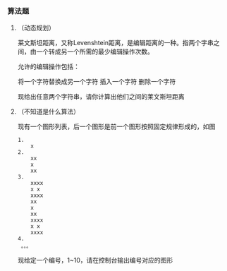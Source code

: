 ### 算法题

1. （动态规划）

   莱文斯坦距离，又称Levenshtein距离，是编辑距离的一种。指两个字串之间，由一个转成另一个所需的最少编辑操作次数。

   允许的编辑操作包括：

   将一个字符替换成另一个字符
   插入一个字符
   删除一个字符

   现给出任意两个字符串，请你计算出他们之间的莱文斯坦距离

   

2. （不知道是什么算法）

   现有一个图形列表，后一个图形是前一个图形按照固定规律形成的，如图

   ```
   1.  
       x
   2.  
       xx
       x
       xx
   3.  
       xxxx
       x x
       xxxx
       xx
       x
       xx
       xxxx
       x x
       xxxx
   4.  
   	。。。
   ```

   现给定一个编号，1~10，请在控制台输出编号对应的图形